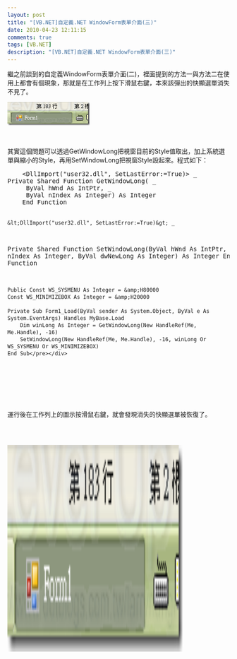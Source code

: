 ```yaml
---
layout: post
title: "[VB.NET]自定義.NET WindowForm表單介面(三)"
date: 2010-04-23 12:11:15
comments: true
tags: [VB.NET]
description: "[VB.NET]自定義.NET WindowForm表單介面(三)"
---
```

<p>繼之前談到的自定義WindowForm表單介面(二)，裡面提到的方法一與方法二在使用上都會有個現象，那就是在工作列上按下滑鼠右鍵，本來該彈出的快顯選單消失不見了。</p>  <p><img border="0" alt="image" src="\images\posts\14759\image_thumb.png" width="187" height="53" /></p>  <p> </p>  <p>其實這個問題可以透過GetWindowLong把視窗目前的Style值取出，加上系統選單與縮小的Style，再用SetWindowLong把視窗Style設起來。程式如下：</p>  <div style="padding-bottom: 0px; margin: 0px; padding-left: 0px; padding-right: 0px; display: inline; float: none; padding-top: 0px" id="scid:812469c5-0cb0-4c63-8c15-c81123a09de7:ef3c571c-5f03-412c-88ac-703a1f129675" class="wlWriterEditableSmartContent"><pre name="code" class="vb">    &lt;DllImport("user32.dll", SetLastError:=True)&gt; _
Private Shared Function GetWindowLong( _
     ByVal hWnd As IntPtr, _
     ByVal nIndex As Integer) As Integer
    End Function

    &lt;DllImport("user32.dll", SetLastError:=True)&gt; _
Private Shared Function SetWindowLong(ByVal hWnd As IntPtr, ByVal nIndex As Integer, ByVal dwNewLong As Integer) As Integer
    End Function

    Public Const WS_SYSMENU As Integer = &amp;H80000
    Const WS_MINIMIZEBOX As Integer = &amp;H20000

    Private Sub Form1_Load(ByVal sender As System.Object, ByVal e As System.EventArgs) Handles MyBase.Load
        Dim winLong As Integer = GetWindowLong(New HandleRef(Me, Me.Handle), -16)
        SetWindowLong(New HandleRef(Me, Me.Handle), -16, winLong Or WS_SYSMENU Or WS_MINIMIZEBOX)
    End Sub</pre></div>

<p> </p>

<p>運行後在工作列上的圖示按滑鼠右鍵，就會發現消失的快顯選單被恢復了。</p>

<p><img style="border-right-width: 0px; display: inline; border-top-width: 0px; border-bottom-width: 0px; border-left-width: 0px" title="image" border="0" alt="image" src="\images\posts\14759\image_thumb.png" width="397" height="468" /></p>